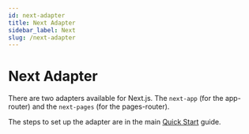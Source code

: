 ```yaml
---
id: next-adapter
title: Next Adapter
sidebar_label: Next
slug: /next-adapter
---
```


# Next Adapter

There are two adapters available for Next.js. The `next-app` (for the app-router) and the `next-pages` (for the pages-router).

The steps to set up the adapter are in the main [Quick Start](../main/quick-start.mdx) guide.